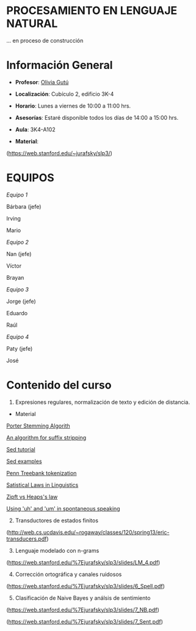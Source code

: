 # PROCESAMIENTO EN LENGUAJE NATURAL

... en proceso de construcción

# Información General

- **Profesor**: [Olivia Gutú](https://github.com/oliviagutu)

- **Localización**: Cubículo 2, edificio 3K-4

- **Horario**: Lunes a viernes de 10:00 a 11:00 hrs.

- **Asesorías**: Estaré disponible todos los días de 14:00 a 15:00 hrs. 

- **Aula**: 3K4-A102

- **Material**: 
   
(https://web.stanford.edu/~jurafsky/slp3/)


# EQUIPOS

*Equipo 1* 

Bárbara (jefe)

Irving

Mario

*Equipo 2*

Nan (jefe)

Víctor

Brayan

*Equipo 3*

Jorge (jefe)

Eduardo

Raúl

*Equipo 4*

Paty (jefe)

José

# Contenido del curso


1. Expresiones regulares, normalización de texto y edición de distancia.

- Material

[Porter Stemming Algorith](https://tartarus.org/martin/PorterStemmer/)

[An algorithm for suffix stripping](https://www.cs.toronto.edu/~frank/csc2501/Readings/R2_Porter/Porter-1980.pdf)

[Sed tutorial](http://www.grymoire.com/Unix/Sed.html)

[Sed examples](http://sed.sourceforge.net/sed1line.txt)

[Penn Treebank tokenization](ftp://ftp.cis.upenn.edu/pub/treebank/public_html/tokenization.html)

[Satistical Laws in Linguistics](https://arxiv.org/pdf/1502.03296.pdf)

[Zipft vs Heaps's law](http://boytsov.info/pubs/heaps2zipf.pdf)

[Using 'uh' and 'um' in spontaneous speaking](http://www.columbia.edu/~rmk7/HC/HC_Readings/Clark_Fox.pdf)



2. Transductores de estados finitos

(http://web.cs.ucdavis.edu/~rogaway/classes/120/spring13/eric-transducers.pdf)

3. Lenguaje modelado con n-grams

(https://web.stanford.edu/%7Ejurafsky/slp3/slides/LM_4.pdf)

4. Corrección ortográfica y canales ruidosos

(https://web.stanford.edu/%7Ejurafsky/slp3/slides/6_Spell.pdf)

5. Clasificación de Naive Bayes y análsis de sentimiento 

(https://web.stanford.edu/%7Ejurafsky/slp3/slides/7_NB.pdf)

(https://web.stanford.edu/%7Ejurafsky/slp3/slides/7_Sent.pdf)
